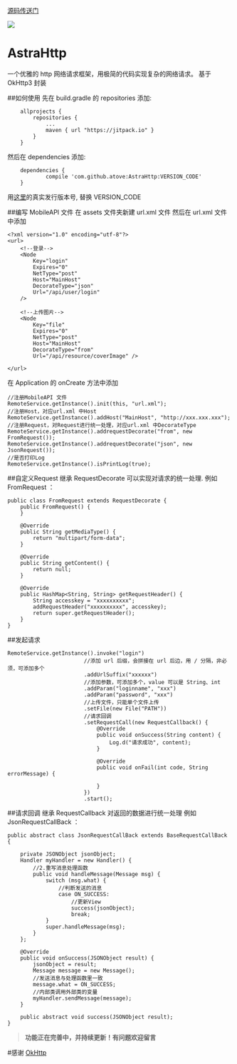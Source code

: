 [源码传送门](https://github.com/atove/AstraHttp)

[![](https://jitpack.io/v/atove/AstraHttp.svg)](https://jitpack.io/#atove/AstraHttp)

# AstraHttp
一个优雅的 http 网络请求框架，用极简的代码实现复杂的网络请求。
基于 OkHttp3 封装

##如何使用
先在 build.gradle 的 repositories 添加:
```
	allprojects {
		repositories {
			...
			maven { url "https://jitpack.io" }
		}
	}
```
然后在 dependencies 添加:
```
	dependencies {
	        compile 'com.github.atove:AstraHttp:VERSION_CODE'
	}
```
用[这里](https://github.com/atove/AstraHttp/releases)的真实发行版本号, 替换 VERSION_CODE

##编写 MobileAPI 文件
在 assets 文件夹新建 url.xml 文件
然后在 url.xml 文件中添加
```
<?xml version="1.0" encoding="utf-8"?>
<url>
    <!--登录-->
    <Node
        Key="login"
        Expires="0"
        NetType="post"
        Host="MainHost"
        DecorateType="json"
        Url="/api/user/login"
    />

    <!--上传图片-->
    <Node
        Key="file"
        Expires="0"
        NetType="post"
        Host="MainHost"
        DecorateType="from"  
        Url="/api/resource/coverImage" />

</url>
```
在 Application 的 onCreate 方法中添加
```
//注册MobileAPI 文件
RemoteService.getInstance().init(this, "url.xml");
//注册Host，对应url.xml 中Host
RemoteService.getInstance().addHost("MainHost", "http://xxx.xxx.xxx");
//注册Request，对Request进行统一处理，对应url.xml 中DecorateType
RemoteService.getInstance().addrequestDecorate("from", new FromRequest());
RemoteService.getInstance().addrequestDecorate("json", new JsonRequest());
//是否打印Log
RemoteService.getInstance().isPrintLog(true);
```

##自定义Request
继承 RequestDecorate 可以实现对请求的统一处理.
例如 FromRequest ：
```
public class FromRequest extends RequestDecorate {
    public FromRequest() {
    }

    @Override
    public String getMediaType() {
        return "multipart/form-data";
    }

    @Override
    public String getContent() {
        return null;
    }

    @Override
    public HashMap<String, String> getRequestHeader() {
        String accesskey = "xxxxxxxxxx";
        addRequestHeader("xxxxxxxxxx", accesskey);
        return super.getRequestHeader();
    }
}
```
##发起请求
```
RemoteService.getInstance().invoke("login")
                        //添加 url 后缀，会拼接在 url 后边，用 / 分隔，非必须，可添加多个
                        .addUrlSuffix("xxxxxx")
                        //添加参数，可添加多个，value 可以是 String、int
                        .addParam("loginname", "xxx")
                        .addParam("password", "xxx")
                        //上传文件，只能单个文件上传
                        .setFile(new File("PATH"))
                        //请求回调
                        .setRequestCall(new RequestCallback() {
                            @Override
                            public void onSuccess(String content) {
                                Log.d("请求成功", content);
                            }

                            @Override
                            public void onFail(int code, String errorMessage) {

                            }
                        })
                        .start();
```
##请求回调
继承 RequestCallback 对返回的数据进行统一处理
例如 JsonRequestCallBack ：
```
public abstract class JsonRequestCallBack extends BaseRequestCallBack {

    private JSONObject jsonObject;
    Handler myHandler = new Handler() {
        //2.重写消息处理函数
        public void handleMessage(Message msg) {
            switch (msg.what) {
                //判断发送的消息
                case ON_SUCCESS:
                    //更新View
                    success(jsonObject);
                    break;
            }
            super.handleMessage(msg);
        }
    };

    @Override
    public void onSuccess(JSONObject result) {
        jsonObject = result;
        Message message = new Message();
        //发送消息与处理函数里一致
        message.what = ON_SUCCESS;
        //内部类调用外部类的变量
        myHandler.sendMessage(message);
    }

    public abstract void success(JSONObject result);
}
```

>**功能正在完善中，并持续更新！有问题欢迎留言**

#感谢
[OkHttp](http://square.github.io/okhttp/)
